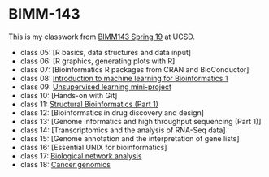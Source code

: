 # BIMM-143

This is my classwork from [BIMM143 Spring 19](https://bioboot.github.io/bimm143_S19/) at UCSD.

- class 05: [R basics, data structures and data input]
- class 06: [R graphics, generating plots with R]
- class 07: [Bioinformatics R packages from CRAN and BioConductor] 
- class 08: [Introduction to machine learning for Bioinformatics 1](https://github.com/mjanossy24/bimm143/blob/master/Class08/Class08.md) 
- class 09: [Unsupervised learning mini-project](https://github.com/mjanossy24/bimm143/blob/master/Class09%20Mini%20Project/Class9_Mini_Project.md)
- class 10: [Hands-on with Git]
- class 11: [Structural Bioinformatics (Part 1)](https://github.com/mjanossy24/bimm143/blob/master/Class11/Class11.md) 
- class 12: [Bioinformatics in drug discovery and design] 
- class 13: [Genome informatics and high throughput sequencing (Part 1)] 
- class 14: [Transcriptomics and the analysis of RNA-Seq data] 
- class 15: [Genome annotation and the interpretation of gene lists] 
- class 16: [Essential UNIX for bioinformatics] 
- class 17: [Biological network analysis](https://github.com/mjanossy24/bimm143/blob/master/Class%2017/Class_17.md) 
- class 18: [Cancer genomics](https://github.com/mjanossy24/bimm143/blob/master/Class%2018/Class_18.md)
